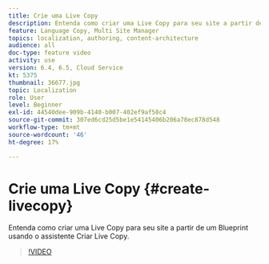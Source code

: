 ```yaml
---
title: Crie uma Live Copy
description: Entenda como criar uma Live Copy para seu site a partir de um Blueprint usando o assistente Criar Live Copy.
feature: Language Copy, Multi Site Manager
topics: localization, authoring, content-architecture
audience: all
doc-type: feature video
activity: use
version: 6.4, 6.5, Cloud Service
kt: 5375
thumbnail: 36677.jpg
topic: Localization
role: User
level: Beginner
exl-id: 44540dee-909b-4140-b007-402ef9af58c4
source-git-commit: 307ed6cd25d5be1e54145406b206a78ec878d548
workflow-type: tm+mt
source-wordcount: '46'
ht-degree: 17%

---
```


# Crie uma Live Copy {#create-livecopy}

Entenda como criar uma Live Copy para seu site a partir de um Blueprint usando o assistente Criar Live Copy.

>[!VIDEO](https://video.tv.adobe.com/v/36677?quality=12&learn=on)
